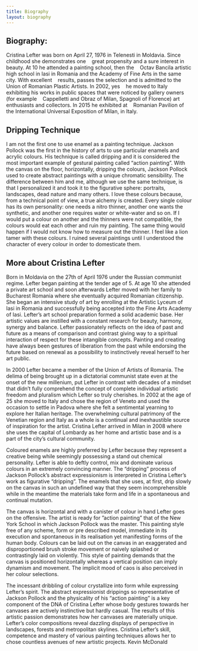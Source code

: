 ```yaml
---
title: Biography
layout: biography
---
```


## Biography:

Cristina Lefter was born on April 27, 1976 in Telenesti in Moldavia. Since
childhood she demonstrates one    great propensity and a sure interest in
beauty. At 10 he attended a painting school, then the    Octav Bancila artistic
high school in Iasi in Romania and the Academy of Fine Arts in the same city.
With excellent    results, passes the selection and is admitted to the Union of
Romanian Plastic Artists. In 2002, yes    he moved to Italy exhibiting his works
in public spaces that were noticed by gallery owners (for example    Cappelletti
and Obraz of Milan, Spagnoli of Florence) art enthusiasts and collectors. In
2015 he exhibited at    Romanian Pavilion of the International Universal
Exposition of Milan, in Italy.

## Dripping Technique

I am not the first one to use enamel as a painting technique. Jackson Pollock
was the first in the history of arts to use particular enamels and acrylic
colours. His technique is called dripping and it is considered the most
important example of gestural painting called “action painting”. With the canvas
on the floor, horizontally, dripping the colours, Jackson Pollock used to create
abstract paintings with a unique chromatic sensibility. The difference between
him and me, although we use the same technique, is that I personalized it and
took it to the figurative sphere: portraits, landscapes, dead nature and many
others. I love these colours because, from a technical point of view, a true
alchemy is created. Every single colour has its own personality: one needs a
nitro thinner, another one wants the synthetic, and another one requires water
or white-water and so on. If I would put a colour on another and the thinners
were not compatible, the colours would eat each other and ruin my painting. The
same thing would happen if I would not know how to measure out the thinner. I
feel like a lion tamer with these colours. I ruined several paintings until I
understood the character of every colour in order to domesticate them.

## More about Cristina Lefter

Born in Moldavia on the 27th of April 1976 under the Russian communist regime.
Lefter began painting at the tender age of 5. At age 10 she attended a private
art school and soon afterwards Lefter moved with her family to Bucharest Romania
where she eventually acquired Romanian citizenship. She began an intensive study
of art by enrolling at the Artistic Lyceum of Iasi in Romania and successfully
being accepted into the Fine Arts Academy of Iasi. Lefter’s art school
preparation formed a solid academic base. Her artistic values are instilled with
a constant research for beauty, harmony, synergy and balance. Lefter
passionately reflects on the idea of past and future as a means of comparison
and contrast giving way to a spiritual interaction of respect for these
intangible concepts. Painting and creating have always been gestures of
liberation from the past while endorsing the future based on renewal as a
possibility to instinctively reveal herself to her art public.

In 2000 Lefter became a member of the Union of Artists of Romania. The delima of
being brought up in a dictatorial communist state even at the onset of the new
millenium, put Lefter in contrast with decades of a mindset that didn’t fully
comprehend the concept of complete individual artistic freedom and pluralism
which Lefter so truly cherishes. In 2002 at the age of 25 she moved to Italy and
chose the region of Veneto and used the occasion to settle in Padova where she
felt a sentimental yearning to explore her Italian heritage. The overwhelming
cultural patrimony of the Venetian region and Italy as a whole is a continual
and inexhaustible source of inspiration for the artist. Cristina Lefter arrived
in Milan in 2008 where she uses the capital of Lombardy as her home and artistic
base and is a part of the city’s cultural community.

Coloured enamels are highly preferred by Lefter because they represent a
creative being while seemingly possessing a stand out chemical personality.
Lefter is able to deftly control, mix and dominate various colours in an
extremely convincing manner. The “dripping” process of Jackson Pollock’s
abstract expressionism is interpreted in Cristina Lefter’s work as figurative
“dripping”. The enamels that she uses, at first, drip slowly on the canvas in
such an undefined way that they seem incomprehensible while in the meantime the
materials take form and life in a spontaneous and continual mutation.

The canvas is horizontal and with a canister of colour in hand Lefter goes on
the offensive. The artist is ready for ”action painting” that of the New York
School in which Jackson Pollock was the master. This painting style free of any
scheme, form or pre described model, immediate in its execution and spontaneous
in its realisation yet manifesting forms of the human body. Colours can be laid
out on the canvas in an exaggerated and disproportioned brush stroke movement or
naively splashed or contrastingly laid on violently. This style of painting
demands that the canvas is positioned horizontally whereas a vertical position
can imply dynamism and movement. The implicit mood of caos is also perceived in
her colour selections.

The incessant dribbling of colour crystallize into form while expressing
Lefter’s spirit. The abstract expressionist drippings so representative of
Jackson Pollock and the physicality of his “action painting” is a key component
of the DNA of Cristina Lefter whose body gestures towards her canvases are
actively instinctive but hardly casual. The results of this artistic passion
demonstrates how her canvases are materially unique. Lefter’s color compositions
reveal dazzling displays of perspective in landscapes, forests and metropolitan
skylines. Cristina Lefter’s skill, competence and mastery of various painting
techniques allows her to chose countless avenues of new artistic projects. Kevin
McDonald
